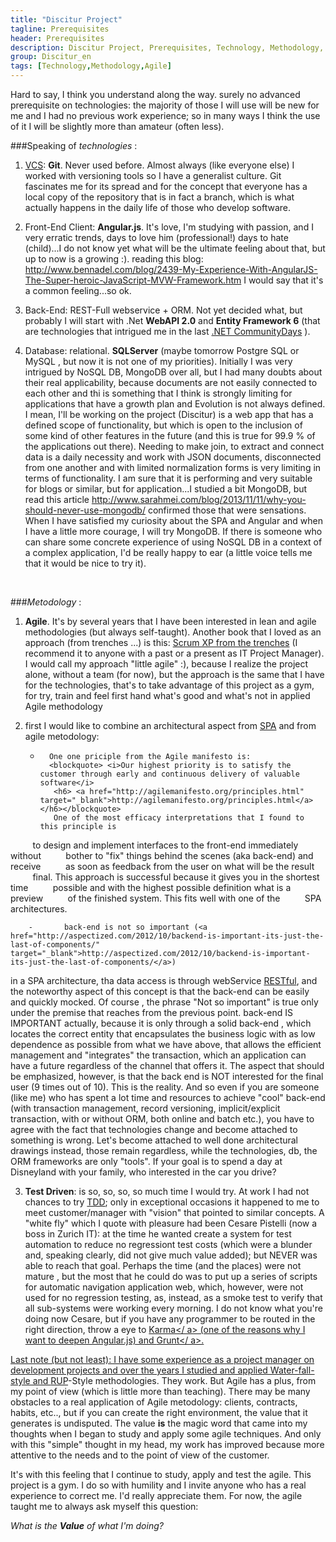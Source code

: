 ```yaml
---
title: "Discitur Project"
tagline: Prerequisites
header: Prerequisites
description: Discitur Project, Prerequisites, Technology, Methodology, Agile
group: Discitur_en
tags: [Technology,Methodology,Agile]
---
```


Hard to say, I think you understand along the way. surely no 
advanced prerequisite on technologies: the majority of those I will use 
will be new for me and I had no previous work experience; so in many ways I think the use of it 
I will be slightly more than amateur (often less).
 

###Speaking of _technologies_ :
 

1.    <a href="http://en.wikipedia.org/wiki/Version_control_systems" target="_blank">VCS</a>: **Git**. Never used before. Almost always (like everyone else) I worked with versioning tools 
so I have a generalist culture. Git fascinates me for its spread and for the concept that everyone has a local copy of the repository that is in fact a branch, which is what actually happens 
in the daily life of those who develop software.

2.    Front-End
Client: **Angular.js**. It's love, I'm studying with passion, and I 
very erratic trends, days to love him (professional!) days to hate 
(child)...I do not know yet what will be the ultimate feeling about that, but up to now 
is a growing :). reading this 
blog: <a href="http://www.bennadel.com/blog/2439-My-Experience-With-AngularJS-The-Super-heroic-JavaScript-MVW-Framework.htm" target="_blank">http://www.bennadel.com/blog/2439-My-Experience-With-AngularJS-The-Super-heroic-JavaScript-MVW-Framework.htm</a> I would say that it's a common feeling...so ok.

3.    Back-End: REST-Full webservice + ORM. Not yet decided what, but probably I will start with .Net **WebAPI 2.0** and **Entity Framework 6** (that
are technologies that intrigued me in the last <a href="http://www.communitydays.it/events/communitydays2013-roma/" target="_blank">.NET CommunityDays</a> ).

4.    Database:
relational. **SQLServer** (maybe tomorrow Postgre SQL or MySQL , but now it is not
one of my priorities). Initially I was very intrigued by NoSQL DB, MongoDB
over all, but I had many doubts about their real applicability, because
documents are not easily connected to each other and thi is something that I think is
strongly limiting for applications that have a growth plan and
Evolution is not always defined. I mean, I'll be working on the project
(Discitur) is a web app that has a defined scope of functionality, but which is
open to the inclusion of some kind of other features in the future (and this is
true for 99.9 % of the applications out there). Needing to make
join, to extract and connect data is a daily necessity and
work with JSON documents, disconnected from one another and with limited normalization forms
is very limiting in terms of functionality. I am sure that it is performing and very suitable for blogs or similar, but for
application...I studied a bit MongoDB, but read this article <a href="http://www.sarahmei.com/blog/2013/11/11/why-you-should-never-use-mongodb/" target="_blank">http://www.sarahmei.com/blog/2013/11/11/why-you-should-never-use-mongodb/</a> 
confirmed those that were sensations. When I have satisfied my curiosity about the SPA and Angular and 
when I have a little more courage, I will try MongoDB. If there is someone who can 
share some concrete experience of using NoSQL DB in a context of 
a complex application, I'd be really happy to ear (a little voice tells me that 
it would be nice to try it).

 

###_Metodology_ :

1.    **Agile**. It's by several 
years that I have been interested in lean and agile methodologies (but always 
self-taught). Another book that I loved as an approach (from 
trenches ...) is this: <a href="http://www.infoq.com/minibooks/scrum-xp-from-the-trenches" target="_blank">Scrum XP from the trenches</a>
(I recommend it to anyone with a past or a present as IT Project Manager). 
I would call my approach "little agile" :), because I realize the project alone, without a team (for now), but the approach is the same that I have for the 
technologies, that's to take advantage of this project as a gym, for 
try, train and feel first hand what's good and what's not in applied 
Agile methodology

2.    first I would like to combine an architectural aspect from <a href="http://en.wikipedia.org/wiki/Single_Page_Application" target="_blank">SPA</a> and from agile metodology:

        -       One one priciple from the Agile manifesto is:   
                <blockquote> <i>Our highest priority is to satisfy the customer through early and continuous delivery of valuable software</i>
                 <h6> <a href="http://agilemanifesto.org/principles.html" target="_blank">http://agilemanifesto.org/principles.html</a></h6></blockquote>
                 One of the most efficacy interpretations that I found to this principle is 
         to design and implement interfaces to the front-end immediately without 
         bother to "fix" things behind the scenes (aka back-end) and receive 
         as soon as feedback from the user on what will be the result 
         final. This approach is successful because it gives you in the shortest time 
         possible and with the highest possible definition what is a preview 
         of the finished system. This fits well with one of the 
         SPA architectures.

        -       back-end is not so important (<a href="http://aspectized.com/2012/10/backend-is-important-its-just-the-last-of-components/" target="_blank">http://aspectized.com/2012/10/backend-is-important-its-just-the-last-of-components/</a>)
in a SPA architecture, tha data access is through webService <a href="http://en.wikipedia.org/wiki/Restful" target="_blank">RESTful</a>, 
and the noteworthy aspect of this concept is that the
back-end can be easily and quickly mocked. Of course , the phrase
"Not so important" is true only under the premise that reaches from the previous point. back-end IS IMPORTANT actually, because it is only through a
solid back-end , which locates the correct entity that encapsulates the business logic with as low dependence as possible from what we have above, that
allows the efficient management and "integrates" the transaction, which
an application can have a future regardless of the channel that offers it.
The aspect that should be emphasized, however, is that the back end is NOT interested for the final user (9 times out of 10).
This is the reality. And so even if you are someone (like me) who has spent a lot
time and resources to achieve "cool" back-end (with transaction management, record versioning,
implicit/explicit transaction, with or without ORM, both online and batch
etc.), you have to agree with the fact that technologies change and
become attached to something is wrong. Let's become attached to
well done architectural drawings instead, those remain regardless,
while the technologies, db, the ORM frameworks are only "tools". If your goal is to spend a day at Disneyland with your family, who interested in the car you drive?
 

3.    **Test Driven**: is so, so, so, so much time I would try. At work I had not chances to try <a href="http://en.wikipedia.org/wiki/Test_Driven_Development" target="_blank">TDD</a>; only in exceptional occasions it
happened to me to meet customer/manager with "vision" that pointed to 
similar concepts. A "white fly" which I quote with pleasure had been Cesare
Pistelli (now a boss in Zurich IT): at the time he wanted
create a system for test automation to reduce no regressiont test costs (which were a blunder and, speaking clearly, did not give much
value added); but NEVER was able to reach that goal. Perhaps the time (and the
places) were not mature , but the most that he could do was to put
up a series of scripts for automatic navigation application
web, which, however, were not used for no regression testing, as, instead,
as a smoke test to verify that all sub-systems were working every morning. I do not know what you're doing now Cesare,
but if you have any programmer to be routed in the right direction, throw a
eye to <a href="http://karma-runner.github.io/0.10/index.html" target="_blank">Karma</ a>
(one of the reasons why I want to deepen Angular.js) and <a href="http://gruntjs.com/"  target="_blank">Grunt</ a>.


Last note (but not least): I have some experience as a project manager 
on development projects and over the years I studied and applied 
Water-fall-style and <a href="http://en.wikipedia.org/wiki/IBM_Rational_Unified_Process" target="_blank">RUP</a>-Style methodologies.
They work. But Agile has a plus, from my point of view (which is little more than teaching). 
There may be many obstacles to a real 
application of Agile metodology: clients, contracts, habits, etc.., but if you can 
create the right environment, the value that it generates is undisputed. The value **is** 
the magic word that came into my thoughts when I began to study and apply 
some agile techniques. And only with this "simple" thought in my head, my work has improved because more attentive 
to the needs and to the point of view of the customer. 


It's with this feeling that I continue to study, apply and test the agile. This project 
is a gym. I do so with humility and I invite anyone who has a real 
experience to correct me. I'd really appreciate them. For now, the agile taught me 
to always ask myself this question:

_What is the **Value** of what I'm doing?_